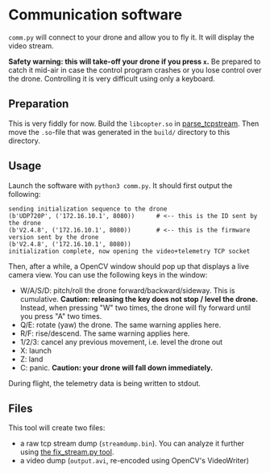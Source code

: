 Communication software
======================

`comm.py` will connect to your drone and allow you to fly it. It will
display the video stream.

**Safety warning: this will take-off your drone if you press `x`.**
Be prepared to catch it mid-air in case the control program crashes
or you lose control over the drone. Controlling it is very difficult
using only a keyboard.

Preparation
-----------

This is very fiddly for now. Build the `libcopter.so` in
[parse\_tcpstream](../parse_tcpstream). Then move the `.so`-file that was
generated in the `build/` directory to this directory.

Usage
-----

Launch the software with `python3 comm.py`. It should first output the following:

```
sending initialization sequence to the drone
(b'UDP720P', ('172.16.10.1', 8080))      # <-- this is the ID sent by the drone
(b'V2.4.8', ('172.16.10.1', 8080))       # <-- this is the firmware version sent by the drone
(b'V2.4.8', ('172.16.10.1', 8080))
initialization complete, now opening the video+telemetry TCP socket
```

Then, after a while, a OpenCV window should pop up that displays a live
camera view. You can use the following keys in the window:

  - W/A/S/D: pitch/roll the drone forward/backward/sideway. This is cumulative.
    **Caution: releasing the key does not stop / level the drone.** Instead, when pressing
    "W" two times, the drone will fly forward until you press "A" two times.
  - Q/E: rotate (yaw) the drone. The same warning applies here.
  - R/F: rise/descend. The same warning applies here.
  - 1/2/3: cancel any previous movement, i.e. level the drone out
  - X: launch
  - Z: land
  - C: panic. **Caution: your drone will fall down immediately.**

During flight, the telemetry data is being written to stdout.

Files
-----

This tool will create two files:

  - a raw tcp stream dump (`streamdump.bin`). You can analyze it further using
    [the fix\_stream.py tool](../reverse_engineering/).
  - a video dump (`output.avi`, re-encoded using OpenCV's VideoWriter)
